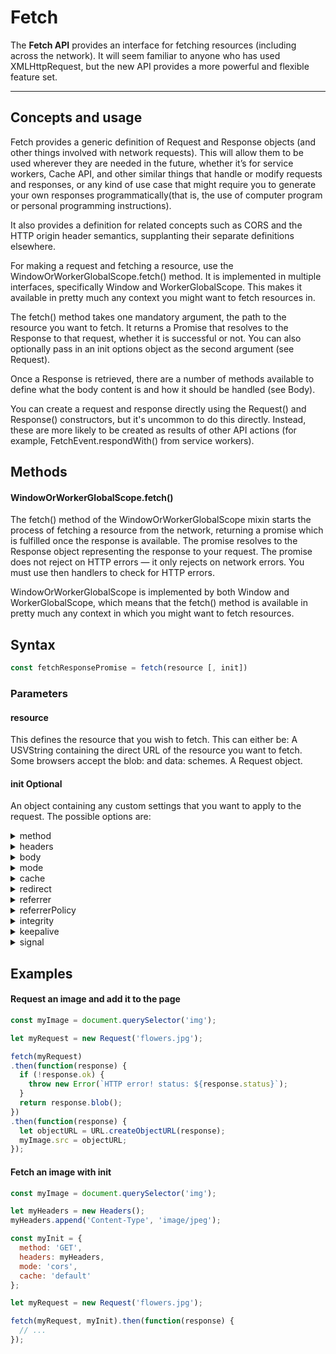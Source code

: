 # Fetch
The **Fetch API** provides an interface for fetching resources (including across the network). It will seem familiar to anyone who has used XMLHttpRequest, but the new API provides a more powerful and flexible feature set.

---

## Concepts and usage
Fetch provides a generic definition of Request and Response objects (and other things involved with network requests). This will allow them to be used wherever they are needed in the future, whether it’s for service workers, Cache API, and other similar things that handle or modify requests and responses, or any kind of use case that might require you to generate your own responses programmatically(that is, the use of computer program or personal programming instructions).

It also provides a definition for related concepts such as CORS and the HTTP origin header semantics, supplanting their separate definitions elsewhere.

For making a request and fetching a resource, use the WindowOrWorkerGlobalScope.fetch() method. It is implemented in multiple interfaces, specifically Window and WorkerGlobalScope. This makes it available in pretty much any context you might want to fetch resources in.

The fetch() method takes one mandatory argument, the path to the resource you want to fetch. It returns a Promise that resolves to the Response to that request, whether it is successful or not. You can also optionally pass in an init options object as the second argument (see Request).

Once a Response is retrieved, there are a number of methods available to define what the body content is and how it should be handled (see Body).

You can create a request and response directly using the Request() and Response() constructors, but it's uncommon to do this directly. Instead, these are more likely to be created as results of other API actions (for example, FetchEvent.respondWith() from service workers).

## Methods

#### WindowOrWorkerGlobalScope.fetch()

The fetch() method of the WindowOrWorkerGlobalScope mixin starts the process of fetching a resource from the network, returning a promise which is fulfilled once the response is available. The promise resolves to the Response object representing the response to your request. The promise does not reject on HTTP errors — it only rejects on network errors. You must use then handlers to check for HTTP errors.

WindowOrWorkerGlobalScope is implemented by both Window and WorkerGlobalScope, which means that the fetch() method is available in pretty much any context in which you might want to fetch resources.

## Syntax
```js
const fetchResponsePromise = fetch(resource [, init])
```
### Parameters
#### resource
This defines the resource that you wish to fetch. This can either be:
A USVString containing the direct URL of the resource you want to fetch. Some browsers accept the blob: and data: schemes.
A Request object.
#### init Optional
An object containing any custom settings that you want to apply to the request. The possible options are:

<details><summary>method</summary>

The request method, e.g., GET, POST.

</details>
<details><summary>headers</summary>
Any <a href="./Headers/README.md">headers</a> you want to add to your request, contained within a Headers object or an object literal with ByteString values. Note that some names are forbidden.
</details>
<details><summary>body</summary>
Any body that you want to add to your request: this can be a Blob, BufferSource, FormData, URLSearchParams, USVString, or ReadableStream object. Note that a request using the GET or HEAD method cannot have a body.
</details>
<details><summary>mode</summary>
The mode you want to use for the request, e.g., cors, no-cors, or same-origin.
credentials
The request credentials you want to use for the request: omit, same-origin, or include. To automatically send cookies for the current domain, this option must be provided. Starting with Chrome 50, this property also takes a FederatedCredential instance or a PasswordCredential instance.
</details>
<details><summary>cache</summary>
The cache mode you want to use for the request.
</details>
<details><summary>redirect</summary>
The redirect mode to use: follow (automatically follow redirects), error (abort with an error if a redirect occurs), or manual (handle redirects manually). In Chrome the default is follow (before Chrome 47 it defaulted to manual).
</details>
<details><summary>referrer</summary>
A USVString specifying the referrer of the request. This can be a same-origin URL, about:client, or an empty string.
</details>
<details><summary>referrerPolicy</summary>
Specifies the referrer policy to use for the request. May be one of no-referrer, no-referrer-when-downgrade, same-origin, origin, strict-origin, origin-when-cross-origin, strict-origin-when-cross-origin, or unsafe-url.
</details>
<details><summary>integrity</summary>
Contains the subresource integrity value of the request (e.g., sha256-BpfBw7ivV8q2jLiT13fxDYAe2tJllusRSZ273h2nFSE=).
</details>
<details><summary>keepalive</summary>
The keepalive option can be used to allow the request to outlive the page. Fetch with the keepalive flag is a replacement for the Navigator.sendBeacon() API. 
</details>
<details><summary>signal</summary>
An AbortSignal object instance; allows you to communicate with a fetch request and abort it if desired via an AbortController.
</details>

## Examples
#### Request an image and add it to the page

```js
const myImage = document.querySelector('img');

let myRequest = new Request('flowers.jpg');

fetch(myRequest)
.then(function(response) {
  if (!response.ok) {
    throw new Error(`HTTP error! status: ${response.status}`);
  }
  return response.blob();
})
.then(function(response) {
  let objectURL = URL.createObjectURL(response);
  myImage.src = objectURL;
});
```

#### Fetch an image with init

```js
const myImage = document.querySelector('img');

let myHeaders = new Headers();
myHeaders.append('Content-Type', 'image/jpeg');

const myInit = {
  method: 'GET',
  headers: myHeaders,
  mode: 'cors',
  cache: 'default'
};

let myRequest = new Request('flowers.jpg');

fetch(myRequest, myInit).then(function(response) {
  // ... 
});
```